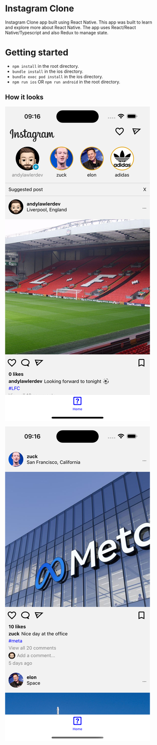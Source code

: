 # Instagram Clone

Instagram Clone app built using React Native. This app was built to learn and explore more about React Native. The app uses React/React Native/Typescript and also Redux to manage state.

# Getting started

- `npm install` in the root directory.
- `bundle install` in the ios directory.
- `bundle exec pod install` in the ios directory.
- `npm run ios` OR `npm run android` in the root directory.

## How it looks

![Example One](./homescreen.png)

![Example One](./homescreen2.png)
